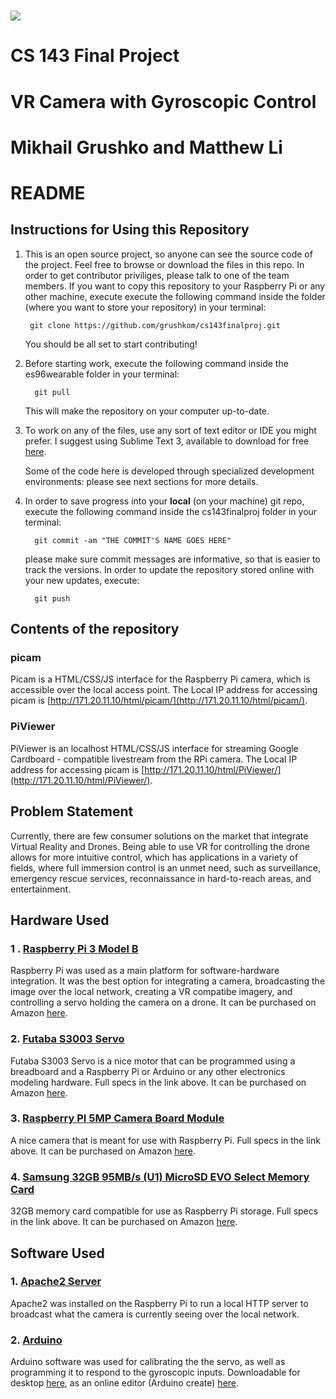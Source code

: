 # ![](http://micro.seas.harvard.edu/images/SEASLogo_RGB.jpg) 
# CS 143 Final Project
# VR Camera with Gyroscopic Control
# Mikhail Grushko and Matthew Li
# README

## Instructions for Using this Repository

1. This is an open source project, so anyone can see the source code of the project. Feel free to browse or download the files in this repo. In order to get contributor priviliges, please talk to one of the team members.
    If you want to copy this repository to your Raspberry Pi or any other machine, execute execute the following command inside the folder (where you want to store your repository) in your terminal: 

        git clone https://github.com/grushkom/cs143finalproj.git
    
    You should be all set to start contributing!
    
2. Before starting work, execute the following command inside the es96wearable folder in your terminal:

         git pull

    This will make the repository on your computer up-to-date.

3. To work on any of the files, use any sort of text editor or IDE you might 
prefer. I suggest using Sublime Text 3, available to download for free [here](https://www.sublimetext.com/3). 

    Some of the code here is developed through specialized development environments: please see next sections for more details.

4. In order to save progress into your **local** (on your machine) git repo, execute the following command inside the cs143finalproj folder in your terminal: 

         git commit -am "THE COMMIT'S NAME GOES HERE"

    please make sure commit messages are informative, so that is easier to track the versions.
    In order to update the repository stored online with your new updates, execute: 
    
         git push
         
## Contents of the repository

### picam

Picam is a HTML/CSS/JS interface for the Raspberry Pi camera, which is accessible over the local access point. The Local IP address for accessing picam is [http://171.20.11.10/html/picam/](http://171.20.11.10/html/picam/). 

### PiViewer 

PiViewer is an localhost HTML/CSS/JS interface for streaming Google Cardboard - compatible livestream from the RPi camera. The Local IP address for accessing picam is [http://171.20.11.10/html/PiViewer/](http://171.20.11.10/html/PiViewer/).

## Problem Statement 

Currently, there are few consumer solutions on the market that integrate Virtual Reality and Drones.
Being able to use VR for controlling the drone allows for more intuitive control, which has applications in a variety of fields, where full immersion control is an unmet need, such as surveillance, emergency rescue services, reconnaissance in hard-to-reach areas, and entertainment.

## Hardware Used

### 1 . [Raspberry Pi 3 Model B](https://www.raspberrypi.org)

Raspberry Pi was used as a main platform for software-hardware integration. It was the best option for integrating a camera, broadcasting the image over the local network, creating a VR compatibe imagery, and controlling a servo holding the camera on a drone. It can be purchased on Amazon [here](https://www.amazon.com/Raspberry-Pi-RASPBERRYPI3-MODB-1GB-Model-Motherboard/dp/B01CD5VC92/ref=sr_1_3?s=pc&ie=UTF8&qid=1511748097&sr=1-3&keywords=raspberry+pi).

### 2. [Futaba S3003 Servo](https://www.towerhobbies.com/cgi-bin/wti0001p?&I=LXH288)

Futaba S3003 Servo is a nice motor that can be programmed using a breadboard and a Raspberry Pi or Arduino or any other electronics modeling hardware. Full specs in the link above. It can be purchased on Amazon [here](https://www.amazon.com/Futaba-FUTM0031-S3003-Standard-Servo/dp/B0015H2V72/ref=sr_1_1?s=toys-and-games&ie=UTF8&qid=1511748433&sr=1-1&keywords=futaba+s3003).

### 3. [Raspberry PI 5MP Camera Board Module](https://www.sparkfun.com/products/14028)

A nice camera that is meant for use with Raspberry Pi. Full specs in the link above. It can be purchased on Amazon [here](https://www.amazon.com/Raspberry-5MP-Camera-Board-Module/dp/B00E1GGE40).

### 4. [Samsung 32GB 95MB/s (U1) MicroSD EVO Select Memory Card](https://www.samsung.com/us/computing/memory-storage/memory-cards/microsdhc-evo-select-memory-card-w--adapter-32gb--2017-model--mb-me32ga-am/)

32GB memory card compatible for use as Raspberry Pi storage. Full specs in the link above. It can be purchased on Amazon [here](https://www.amazon.com/dp/B01DOB6Y5Q/ref=sspa_dk_detail_6?psc=1).

## Software Used

### 1. [Apache2 Server](http://httpd.apache.org)

Apache2 was installed on the Raspberry Pi to run a local HTTP server to broadcast what the camera is currently seeing over the local network.

### 2. [Arduino](https://www.arduino.cc)

Arduino software was used for calibrating the the servo, as well as programming it to respond to the gyroscopic inputs. Downloadable for desktop [here](https://www.arduino.cc/en/Main/Software), as an online editor (Arduino create) [here](https://create.arduino.cc).